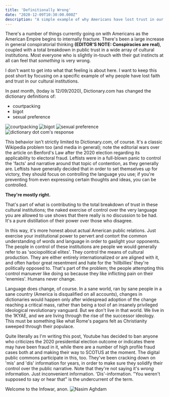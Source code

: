 ```yaml
---
title: 'Definitionally Wrong'
date: "2020-12-09T10:30:00.000Z"
description: "A simple example of why Americans have lost trust in our cultural institutions."
---
```


There's a number of things currently going on with Americans as the American Empire begins to internally fracture. There's been a large increase in general conspiratorial thinking __(EDITOR'S NOTE: Conspiracies are real)__, coupled with a total breakdown in public trust in a wide array of cultural institutions. Most everyone who is slightly in-touch with their gut instincts at all can feel that _something_ is very wrong.

I don't want to get into what that feeling is about here. I want to keep this post short by focusing on a specific example of why people have lost faith and trust in our cultural institutions.

In past month, (today is 12/09/2020), Dictionary.com has changed the dictionary definitions of:

- courtpacking
- bigot
- sexual preference

![courtpacking](https://i.ibb.co/ypk1ZfB/image.png)
![bigot](https://i.ibb.co/xJntS0y/image.png)
![sexual preference](https://i.ibb.co/9G9HGmW/image.png)
![dictionary dot com's response](https://i.ibb.co/TBwtXqD/image.png)

This behavior isn't strictly limited to Dictionary.com, of course. It's a classic Wikipedia problem too (and media in general); note the editorial wars over the article on Benford's Law after the 2020 election regarding its applicability to electoral fraud. Leftists were in a full-blown panic to control the 'facts' and narrative around that topic of contention, as they generally are. Leftists have generally decided that in order to set themselves up for victory, they should focus on controlling the language you use; if you're preventing from even expressing certain thoughts and ideas, you can be controlled.

__They're mostly right.__

That's part of what is contributing to the total breakdown of trust in these cultural institutions; the naked exercise of control over the very language you are allowed to use shows that there really is no discussion to be had. It's a pure distillation of their power over those who disagree.

In this way, it's more honest about actual American public relations. Just exercise your institutional power to pervert and contort the common understanding of words and language in order to gaslight your opponents. The people in control of these institutions are people we would generally refer to as 'sociopolitical elites'. They control the means of cultural production. They are either entirely internationalized or are aligned with it, and often harbor great resentment and hate for the 'hillbillies' they're politically opposed to. That's part of the problem; the people attempting this control manuever like doing so because they like inflicting pain on their 'enemies'. Humans never change.

Language does change, of course. In a sane world, ran by sane people in a sane country (America is disqualified on all accounts), changes in dictionaries would happen only after widespread adoption of the change reaching a critical mass, rather than being a tool of an insanely privileged ideological revolutionary vanguard. But we don't live in that world. We live in the 1KYAE, and we are living through the rise of the successor ideology. This must be something like what Rome's pagans felt as Christianity sweeped through their populace.

Quite literally as I'm writing this post, Youtube has decided to ban anyone who criticizes the 2020 presidential election outcome or indicates there may have been fraud in it, while there are a number of high profile fraud cases both at and making their way to SCOTUS at the moment. The digital public commons participate in this, too. They've been cracking down on 'mis' and 'dis' information for years, in order to make sure they solidify their control over the public narrative. Note that they're not saying it's *wrong* information. Just inconvenient information. 'Dis'-information. "You weren't supposed to say or hear that" is the undercurrent of the term.

Welcome to the Infowar, anon.
![Nasim Aghdam](https://i.ytimg.com/vi/ubu557K-_T8/maxresdefault.jpg)